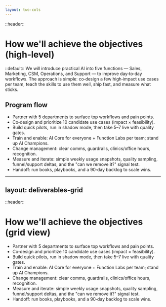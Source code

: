 ```yaml
---
layout: two-cols
---
```


::header::
# How we'll achieve the objectives (high‑level)

::default::
We will introduce practical AI into five functions — Sales, Marketing, CSM, Operations, and Support — to improve day‑to‑day workflows. The approach is simple: co‑design a few high‑impact use cases per team, teach the skills to use them well, ship fast, and measure what sticks.

## Program flow
- Partner with 5 departments to surface top workflows and pain points.
- Co‑design and prioritize 10 candidate use cases (impact × feasibility).
- Build quick pilots, run in shadow mode, then take 5–7 live with quality gates.
- Train and enable: AI Core for everyone + Function Labs per team; stand up AI Champions.
- Change management: clear comms, guardrails, clinics/office hours, recognition.
- Measure and iterate: simple weekly usage snapshots, quality sampling, funnel/support deltas, and the "can we remove it?" signal test.
- Handoff: run books, playbooks, and a 90‑day backlog to scale wins.

---
layout: deliverables-grid
---

::header::
# How we'll achieve the objectives (grid view)

- Partner with 5 departments to surface top workflows and pain points.
- Co‑design and prioritize 10 candidate use cases (impact × feasibility).
- Build quick pilots, run in shadow mode, then take 5–7 live with quality gates.
- Train and enable: AI Core for everyone + Function Labs per team; stand up AI Champions.
- Change management: clear comms, guardrails, clinics/office hours, recognition.
- Measure and iterate: simple weekly usage snapshots, quality sampling, funnel/support deltas, and the "can we remove it?" signal test.
- Handoff: run books, playbooks, and a 90‑day backlog to scale wins.

